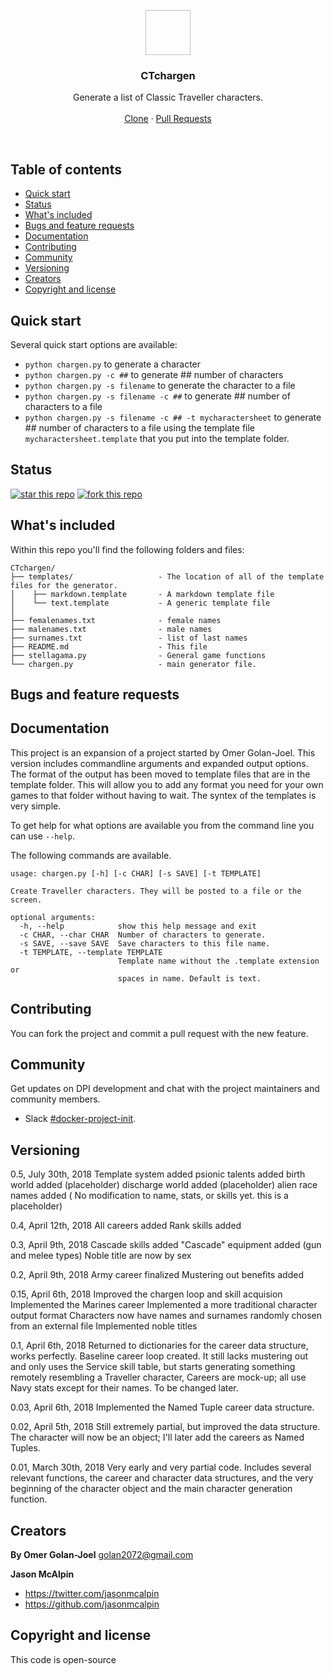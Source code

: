 
<p align="center">
  <a href="https://git.ogilvy-digital.com/projects/OGINT/repos/docker-project-init/browse">
    <img src=" " alt="" width=72 height=72>
  </a>

  <h3 align="center">CTchargen</h3>

  <p align="center">
    Generate a list of Classic Traveller characters.
    <br>
    <br>
    <a href="https://github.com/jasonmcalpin/CTchargen.git">Clone</a>
    ·
    <a href="https://github.com/jasonmcalpin/CTchargen/compare/templated?expand=1">Pull Requests</a>
  </p>
</p>

<br>

## Table of contents

- [Quick start](#quick-start)
- [Status](#status)
- [What's included](#whats-included)
- [Bugs and feature requests](#bugs-and-feature-requests)
- [Documentation](#documentation)
- [Contributing](#contributing)
- [Community](#community)
- [Versioning](#versioning)
- [Creators](#creators)
- [Copyright and license](#copyright-and-license)

## Quick start

Several quick start options are available:

- `python chargen.py` to generate a character
- `python chargen.py -c ##` to generate ## number of characters
- `python chargen.py -s filename` to generate the character to a file
- `python chargen.py -s filename -c ##` to generate ## number of characters to a file
- `python chargen.py -s filename -c ## -t mycharactersheet` to generate ## number of characters to a file using the template file `mycharactersheet.template` that you put into the template folder.


## Status
[![star this repo](http://githubbadges.com/star.svg?user=jasonmcalpin&repo=CTchargen&style=default)](https://github.com/jasonmcalpin/node_starter)
[![fork this repo](http://githubbadges.com/fork.svg?user=jasonmcalpin&repo=CTchargen&style=default)](https://github.com/jasonmcalpin/node_starter/fork)


## What's included

Within this repo you'll find the following folders and files:

```
CTchargen/
├── templates/                   - The location of all of the template files for the generator.
│    ├── markdown.template       - A markdown template file
│    └── text.template           - A generic template file
│
├── femalenames.txt              - female names
├── malenames.txt                - male names
├── surnames.txt                 - list of last names
├── README.md                    - This file
├── stellagama.py                - General game functions
└── chargen.py                   - main generator file.
```


## Bugs and feature requests




## Documentation

This project is an expansion of a project started by Omer Golan-Joel. This version includes commandline arguments and  expanded output options. The format of the output has been moved to template files that are in the template folder. This will allow you to add any format you need for your own games to that folder without having to wait. The syntex of the templates is very simple.

To get help for what options are available you from the command line you can use `--help`.

The following commands are available.
```
usage: chargen.py [-h] [-c CHAR] [-s SAVE] [-t TEMPLATE]

Create Traveller characters. They will be posted to a file or the screen.

optional arguments:
  -h, --help            show this help message and exit
  -c CHAR, --char CHAR  Number of characters to generate.
  -s SAVE, --save SAVE  Save characters to this file name.
  -t TEMPLATE, --template TEMPLATE
                        Template name without the .template extension or
                        spaces in name. Default is text.
```

## Contributing

You can fork the project and commit a pull request with the new feature.


## Community

Get updates on DPI development and chat with the project maintainers and community members.

- Slack [#docker-project-init](https://oiny.slack.com/messages/CAV1X5N5U/details/).


## Versioning

0.5, July 30th, 2018
Template system added
psionic talents added
birth world added (placeholder)
discharge world added (placeholder)
alien race names added ( No modification to name, stats, or skills yet. this is a placeholder)


0.4, April 12th, 2018
All careers added
Rank skills added

0.3, April 9th, 2018
Cascade skills added
"Cascade" equipment added (gun and melee types)
Noble title are now by sex

0.2, April 9th, 2018
Army career finalized
Mustering out benefits added

0.15, April 6th, 2018
Improved the chargen loop and skill acquision
Implemented the Marines career
Implemented a more traditional character output format
Characters now have names and surnames randomly chosen from an external file
Implemented noble titles

0.1, April 6th, 2018
Returned to dictionaries for the career data structure, works perfectly.
Baseline career loop created. It still lacks mustering out and only uses the Service skill table, but starts generating something remotely resembling a Traveller character,
Careers are mock-up; all use Navy stats except for their names. To be changed later.

0.03, April 6th, 2018
Implemented the Named Tuple career data structure.

0.02, April 5th, 2018
Still extremely partial, but improved the data structure. The character will now be an object; I'll later add the careers as Named Tuples.

0.01, March 30th, 2018
Very early and very partial code. Includes several relevant functions, the career and character data structures, and the very beginning of the character object and the main character generation function.


## Creators
**By Omer Golan-Joel**
golan2072@gmail.com


**Jason McAlpin**
- <https://twitter.com/jasonmcalpin>
- <https://github.com/jasonmcalpin>

## Copyright and license
This code is open-source


